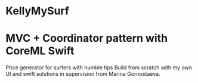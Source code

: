 # KellyMySurf

# MVC + Coordinator pattern with CoreML Swift 
Price generator for surfers with humble tips
Build from scratch with my own UI and swift solutions in supervision from Marina Gornostaeva.

